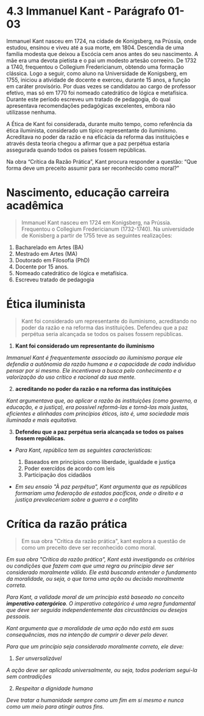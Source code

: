 # 4.3 Immanuel Kant - Parágrafo 01-03

Immanuel Kant nasceu em 1724, na cidade de Konigsberg, na Prússia, onde estudou, ensinou e viveu até a sua morte, em 1804. Descendia de uma família modesta que deixou a Escócia cem anos antes do seu nascimento. A mãe era uma devota pietista e o pai um modesto artesão correeiro. De 1732 a 1740, frequentou o Collegium Fredericianum, obtendo uma formação clássica. Logo a seguir, como aluno na Universidade de Konigsberg, em 1755, iniciou a atividade de docente e exerceu, durante 15 anos, a função em caráter provisório. Por duas vezes se candidatou ao cargo de professor efetivo, mas só em 1770 foi nomeado catedrático de lógica e metafísica. Durante este período escreveu um tratado de pedagogia, do qual apresentava recomendações pedagógicas excelentes, embora não utilizasse nenhuma.

A Ética de Kant foi considerada, durante muito tempo, como referência da ética iluminista, considerado um típico representante do iluminismo. Acreditava no poder da razão e na eficácia da reforma das instituições e através desta teoria chegou a afirmar que a paz perpétua estaria assegurada quando todos os países fossem repúblicas.

Na obra “Crítica da Razão Prática”, Kant procura responder a questão: “Que forma deve um preceito assumir para ser reconhecido como moral?”

# Nascimento, educação carreira acadêmica

> Immanuel Kant nasceu em 1724 em Konigsberg, na Prússia. Frequentou o Collegium Fredericianum (1732-1740). Na universidade de Konisberg a partir de 1755 teve as seguintes realizações:

1. Bacharelado em Artes (BA)
2. Mestrado em Artes (MA)
3. Doutorado em Filosofia (PhD)
4. Docente por 15 anos.
5. Nomeado catedrático de lógica e metafísica.
6. Escreveu tratado de pedagogia


# Ética iluminista

> Kant foi considerado um representante do iluminismo, acreditando no poder da razão e na reforma das instituições. Defendeu que a paz perpétua seria alcançada se todos os países fossem repúblicas.

1. **Kant foi considerado um representante do iluminismo**

*Immanuel Kant é frequentemente associado ao iluminismo porque ele defendia a autônomia da razão humana e a capacidade de cada indivíduo pensar por si mesmo. Ele incentivava a busca pelo conhecimento e a valorização do uso crítico e racional da sua mente.*

2. **acreditando no poder da razão e na reforma das instituições**

*Kant argumentava que, ao aplicar a razão às instituições (como governo, a educação, e a justiça), era possível reformá-las e torná-las mais justas, eficientes e alinhadas com princípios éticos, isto é, uma sociedade mais iluminada e mais equitativa.*

3. **Defendeu que a paz perpétua seria alcançada se todos os países fossem repúblicas.**

- *Para Kant, república tem as seguintes características:*
  
    1. Baseados em princípios como liberdade, igualdade e justiça
    2. Poder exercídos de acordo com leis
    3. Participação dos cidadãos
    
- *Em seu ensaio "À paz perpétua", Kant argumenta que as repúblicas formariam uma federação de estados pacíficos, onde o direito e a justiça prevaleceriam sobre a guerra e o conflito*

# Crítica da razão prática

> Em sua obra "Crítica da razão prática", kant explora a questão de como um preceito deve ser reconhecido como moral.

*Em sua obra "Crítica da razão prática", Kant está investigando os critérios ou condições que fazem com que uma regra ou princípio deve ser considerado moralmente válido. Ele está buscando entender o fundamento da moralidade, ou seja, o que torna uma ação ou decisão moralmente correta.*

*Para Kant, a validade moral de um princípio está baseado no conceito **imperativo catergórico**. O imperativo categórico é uma regra fundamental que deve ser seguida independentemente das circustâncias ou desejos pessoais.*

*Kant argumenta que a moralidade de uma ação não está em suas consequências, mas na intenção de cumprir o dever pelo dever.*

*Para que um princípio seja considerado moralmente correto, ele deve:*

1. *Ser unversalizável*

*A ação deve ser aplicada universalmente, ou seja, todos poderiam segui-la sem contradições*

2. *Respeitar a dignidade humana*

*Deve tratar a humanidade sempre como um fim em si mesmo e nunca como um meio para atingir outros fins.*